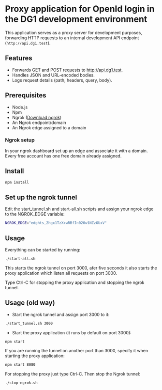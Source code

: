 # Proxy application for OpenId login in the DG1 development environment

This application serves as a proxy server for development purposes,
forwarding HTTP requests to an internal development API endpoint (`http://api.dg1.test`).

## Features

- Forwards GET and POST requests to http://api.dg1.test.
- Handles JSON and URL-encoded bodies.
-  Logs request details (path, headers, query, body).

## Prerequisites

- Node.js
- Npm
- Ngrok ([Download ngrok](https://ngrok.com/download))
- An Ngrok endpoint/domain
- An Ngrok edge assigned to a domain

### Ngrok setup
In your ngrok dashboard set up an edge and associate it with a domain.
Every free account has one free domain already assigned.

## Install
```bash
npm install
```

## Set up the ngrok tunnel
Edit the start_tunnel.sh and start-all.sh scripts and assign your ngrok edge
to the NGROK_EDGE variable:

```bash
NGROK_EDGE="edghts_2hgx1TzXxwRBfIn020w1NZzOUxV"
```
## Usage
Everything can be started by running:
```bash
./start-all.sh
```

This starts the ngrok tunnel on port 3000, afer five seconds it also starts the
proxy application which listen all requests on port 3000.

Type Ctrl-C for stopping the proxy application and stopping the ngrok tunnel.

## Usage (old way)

- Start the ngrok tunnel and assign port 3000 to it:
```bash
./start_tunnel.sh 3000
```
- Start the proxy application (it runs by default on port 3000):
```bash
npm start
```
If you are running the tunnel on another port than 3000, specify it when starting the proxy application:
```bash
npm start 8080
```

For stopping the proxy just type Ctrl-C. Then stop the Ngrok tunnel:
```bash
./stop-ngrok.sh
```
